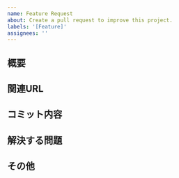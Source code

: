 ```yaml
---
name: Feature Request
about: Create a pull request to improve this project.
labels: '[Feature]'
assignees: ''
---
```


## 概要

<!-- 変更の概要 -->

## 関連URL

<!-- 関連する issue や画面の URL -->

## コミット内容

<!-- 変更点を箇条書きで説明 -->

## 解決する問題

<!-- この変更によって解決する問題 -->

## その他

<!-- その他追記することがあれば -->
